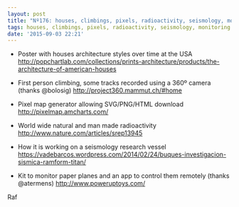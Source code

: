 ```yaml
---
layout: post
title: "Nº176: houses, climbings, pixels, radioactivity, seismology, monitoring"
tags: houses, climbings, pixels, radioactivity, seismology, monitoring
date: '2015-09-03 22:21'
---
```


* Poster with houses architecture styles over time at the USA
  http://popchartlab.com/collections/prints-architecture/products/the-architecture-of-american-houses

* First person climbing, some tracks recorded using a 360º camera (thanks @bolosig)
  http://project360.mammut.ch/#home 

* Pixel map generator allowing SVG/PNG/HTML download
  http://pixelmap.amcharts.com/

* World wide natural and man made radioactivity
  http://www.nature.com/articles/srep13945

* How it is working on a seismology research vessel
  https://vadebarcos.wordpress.com/2014/02/24/buques-investigacion-sismica-ramform-titan/

* Kit to monitor paper planes and an app to control them remotely (thanks @atermens)
  http://www.poweruptoys.com/

Raf


